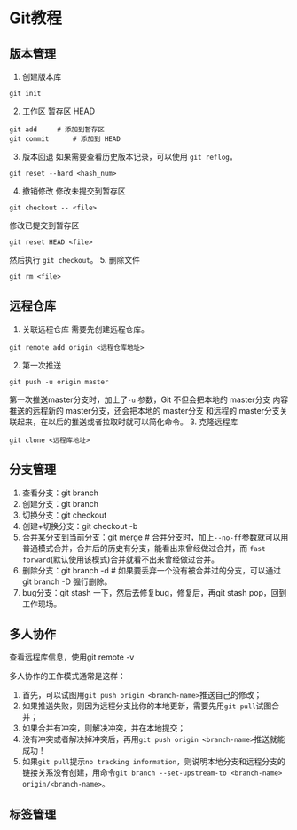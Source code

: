 # Git教程

## 版本管理

1. 创建版本库
```
git init 
```
2. 工作区 暂存区 HEAD
```
git add     # 添加到暂存区
git commit      # 添加到 HEAD   
```
3. 版本回退
如果需要查看历史版本记录，可以使用 `git reflog`。
```
git reset --hard <hash_num>
```
4. 撤销修改
修改未提交到暂存区
```
git checkout -- <file>
```
修改已提交到暂存区
```
git reset HEAD <file>
```
然后执行 `git checkout`。
5. 删除文件
```
git rm <file>
```

## 远程仓库

1. 关联远程仓库
需要先创建远程仓库。
```
git remote add origin <远程仓库地址>
```
2. 第一次推送
```
git push -u origin master
```
第一次推送master分支时，加上了`-u` 参数，Git 不但会把本地的 master分支 内容推送的远程新的 master分支，还会把本地的 master分支 和远程的 master分支关联起来，在以后的推送或者拉取时就可以简化命令。
3. 克隆远程库
```
git clone <远程库地址>
```

## 分支管理

1. 查看分支：git branch
2. 创建分支：git branch <name>
3. 切换分支：git checkout <name>
4. 创建+切换分支：git checkout -b <name>
5. 合并某分支到当前分支：git merge <name>  # 合并分支时，加上`--no-ff`参数就可以用普通模式合并，合并后的历史有分支，能看出来曾经做过合并，而 `fast forward`(默认使用该模式)合并就看不出来曾经做过合并。
6. 删除分支：git branch -d <name>  # 如果要丢弃一个没有被合并过的分支，可以通过git branch -D <name> 强行删除。
7. bug分支：git stash 一下，然后去修复bug，修复后，再git stash pop，回到工作现场。

## 多人协作
查看远程库信息，使用git remote -v

多人协作的工作模式通常是这样：
1. 首先，可以试图用`git push origin <branch-name>`推送自己的修改；
2. 如果推送失败，则因为远程分支比你的本地更新，需要先用`git pull`试图合并；
3. 如果合并有冲突，则解决冲突，并在本地提交；
4. 没有冲突或者解决掉冲突后，再用`git push origin <branch-name>`推送就能成功！
5. 如果`git pull`提示`no tracking information`，则说明本地分支和远程分支的链接关系没有创建，用命令`git branch --set-upstream-to <branch-name> origin/<branch-name>`。

## 标签管理



